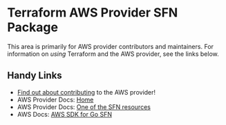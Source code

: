 # Terraform AWS Provider SFN Package

This area is primarily for AWS provider contributors and maintainers. For information on _using_ Terraform and the AWS provider, see the links below.

## Handy Links

* [Find out about contributing](https://hashicorp.github.io/terraform-provider-aws/#contribute) to the AWS provider!
* AWS Provider Docs: [Home](https://registry.terraform.io/providers/hashicorp/aws/latest/docs)
* AWS Provider Docs: [One of the SFN resources](https://registry.terraform.io/providers/hashicorp/aws/latest/docs/resources/sfn_activity)
* AWS Docs: [AWS SDK for Go SFN](https://docs.aws.amazon.com/sdk-for-go/api/service/sfn/)
